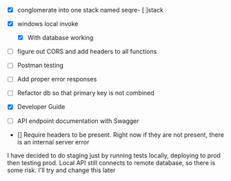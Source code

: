 - [x] conglomerate into one stack named seqre- [ ]stack
- [x] windows local invoke
    - [x] With database working
- [ ] figure out CORS and add headers to all functions
- [ ] Postman testing
- [ ] Add proper error responses
- [ ] Refactor db so that primary key is not combined
- [x] Developer Guide
- [ ] API endpoint documentation with Swagger


- [] Require headers to be present. Right now if they are not present, there is an internal server error

I have decided to do staging just by running tests locally, deploying to prod then testing prod. Local API still connects to remote database, so there is some risk. I'll try and change this later